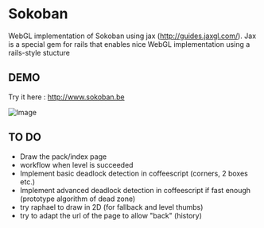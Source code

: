 Sokoban
=======

WebGL implementation of Sokoban using jax (http://guides.jaxgl.com/).
Jax is a special gem for rails that enables nice WebGL implementation using a rails-style stucture

DEMO
----

Try it here : http://www.sokoban.be

![Image](https://github.com/MichaelHoste/sokoban/raw/master/sokoban.png)

TO DO
-----

 * Draw the pack/index page
 * workflow when level is succeeded
 * Implement basic deadlock detection in coffeescript (corners, 2 boxes etc.)
 * Implement advanced deadlock detection in coffeescript if fast enough (prototype algorithm of dead zone)
 * try raphael to draw in 2D (for fallback and level thumbs)
 * try to adapt the url of the page to allow "back" (history)